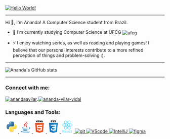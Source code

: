 <!-- Title -->
<a href="https://git.io/typing-svg">
  <img src="https://readme-typing-svg.demolab.com?font=Fira+Code&size=37&duration=3500&pause=2000&color=74FF73&center=true&vCenter=true&width=940&height=50&lines=Hello+World!" alt="Hello World!" />
</a>
    
---
    
<!-- Presentation -->
<p>
  Hi 👋, I'm Ananda! A Computer Science student from Brazil.

  - 🌱 I’m currently studying Computer Science at UFCG  <img width= 2.5% align="center" alt="ufcg" src="https://www.cdsa.ufcg.edu.br/images/logos/UFCG-Central-Selo-SemFundo.png" />

  - ⚡ I enjoy watching series, as well as reading and playing games! I believe that our personal interests contribute to a more refined perception of things and problem-solving :).
</p>

---

<!-- Stats -->
![Ananda's GitHub stats](https://github-readme-stats.vercel.app/api?username=4nandaw&show_icons=true&theme=dark)

---
<!-- Connect with me --> 
<h3 align="left">Connect with me:</h3>
<p align="left">
  <a href="https://instagram.com/anandaavilar" target="blank">
    <img align="center" src="https://raw.githubusercontent.com/rahuldkjain/github-profile-readme-generator/master/src/images/icons/Social/instagram.svg" alt="anandaavilar" height="30" width="40" />
  </a>
  <a href="https://linkedin.com/in/ananda-vilar-vidal" target="blank">
    <img align="center" src="https://raw.githubusercontent.com/rahuldkjain/github-profile-readme-generator/master/src/images/icons/Social/linked-in-alt.svg" alt="ananda-vilar-vidal" height="30" width="40" />
  </a>
</p>

<!-- Languages and Tools -->
<h3 align="left">Languages and Tools:</h3>
<p align="left">
  <a href="https://www.python.org" target="_blank" rel="noreferrer">
    <img src="https://raw.githubusercontent.com/devicons/devicon/master/icons/python/python-original.svg" alt="python" width="40" height="40"/>
  </a>
  <a href="https://www.java.com" target="_blank" rel="noreferrer">
    <img src="https://raw.githubusercontent.com/devicons/devicon/master/icons/java/java-original.svg" alt="java" width="40" height="40"/>
  </a>
  <a href="https://www.w3.org/html/" target="_blank" rel="noreferrer">
    <img src="https://raw.githubusercontent.com/devicons/devicon/master/icons/html5/html5-original-wordmark.svg" alt="html5" width="40" height="40"/>
  </a>
  <a href="https://www.w3schools.com/css/" target="_blank" rel="noreferrer">
    <img src="https://raw.githubusercontent.com/devicons/devicon/master/icons/css3/css3-original-wordmark.svg" alt="css3" width="40" height="40"/>
  </a>
  <a href="https://reactjs.org/" target="_blank" rel="noreferrer">
    <img src="https://raw.githubusercontent.com/devicons/devicon/master/icons/react/react-original-wordmark.svg" alt="react" width="40" height="40"/>
  </a>
  <a href="https://git-scm.com/" target="_blank" rel="noreferrer">
    <img src="https://www.vectorlogo.zone/logos/git-scm/git-scm-icon.svg" alt="git" width="40" height="40"/>
  </a>
  <a href="https://code.visualstudio.com/" target="_blank" rel="noreferrer">
    <img src="https://cdn.jsdelivr.net/gh/devicons/devicon/icons/vscode/vscode-original.svg" alt="VScode" height="40" width="40">
  </a>
  <a href="https://www.jetbrains.com/idea/" target="_blank" rel="noreferrer">
    <img src="https://www.svgrepo.com/show/353906/intellij-idea.svg" alt="IntelliJ" height="40" width="40">
  </a>
  <a href="https://www.figma.com/" target="_blank" rel="noreferrer">
    <img src="https://www.vectorlogo.zone/logos/figma/figma-icon.svg" alt="figma" width="40" height="40"/>
  </a>
</p>

